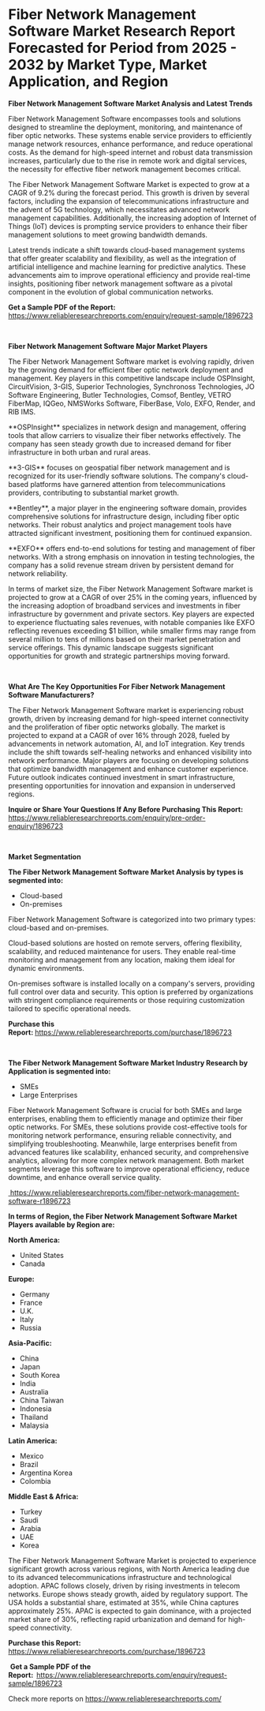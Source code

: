 <p><h1>Fiber Network Management Software Market Research Report Forecasted for Period from 2025 -  2032 by Market Type, Market Application, and Region</h1></p><p><strong>Fiber Network Management Software Market Analysis and Latest Trends</strong></p>
<p><p>Fiber Network Management Software encompasses tools and solutions designed to streamline the deployment, monitoring, and maintenance of fiber optic networks. These systems enable service providers to efficiently manage network resources, enhance performance, and reduce operational costs. As the demand for high-speed internet and robust data transmission increases, particularly due to the rise in remote work and digital services, the necessity for effective fiber network management becomes critical.</p><p>The Fiber Network Management Software Market is expected to grow at a CAGR of 9.2% during the forecast period. This growth is driven by several factors, including the expansion of telecommunications infrastructure and the advent of 5G technology, which necessitates advanced network management capabilities. Additionally, the increasing adoption of Internet of Things (IoT) devices is prompting service providers to enhance their fiber management solutions to meet growing bandwidth demands.</p><p>Latest trends indicate a shift towards cloud-based management systems that offer greater scalability and flexibility, as well as the integration of artificial intelligence and machine learning for predictive analytics. These advancements aim to improve operational efficiency and provide real-time insights, positioning fiber network management software as a pivotal component in the evolution of global communication networks.</p></p>
<p><strong>Get a Sample PDF of the Report:&nbsp;</strong> <a href="https://www.reliableresearchreports.com/enquiry/request-sample/1896723?utm_campaign=3322&utm_medium=2&utm_source=Github&utm_content=ia&utm_term=11032025&utm_id=fiber-network-management-software">https://www.reliableresearchreports.com/enquiry/request-sample/1896723</a></p>
<p>&nbsp;</p>
<p><strong>Fiber Network Management Software Major Market Players</strong></p>
<p><p>The Fiber Network Management Software market is evolving rapidly, driven by the growing demand for efficient fiber optic network deployment and management. Key players in this competitive landscape include OSPInsight, CircuitVision, 3-GIS, Superior Technologies, Synchronoss Technologies, JO Software Engineering, Butler Technologies, Comsof, Bentley, VETRO FiberMap, IQGeo, NMSWorks Software, FiberBase, Volo, EXFO, Render, and RIB IMS.</p><p>**OSPInsight** specializes in network design and management, offering tools that allow carriers to visualize their fiber networks effectively. The company has seen steady growth due to increased demand for fiber infrastructure in both urban and rural areas.</p><p>**3-GIS** focuses on geospatial fiber network management and is recognized for its user-friendly software solutions. The company's cloud-based platforms have garnered attention from telecommunications providers, contributing to substantial market growth.</p><p>**Bentley**, a major player in the engineering software domain, provides comprehensive solutions for infrastructure design, including fiber optic networks. Their robust analytics and project management tools have attracted significant investment, positioning them for continued expansion.</p><p>**EXFO** offers end-to-end solutions for testing and management of fiber networks. With a strong emphasis on innovation in testing technologies, the company has a solid revenue stream driven by persistent demand for network reliability.</p><p>In terms of market size, the Fiber Network Management Software market is projected to grow at a CAGR of over 25% in the coming years, influenced by the increasing adoption of broadband services and investments in fiber infrastructure by government and private sectors. Key players are expected to experience fluctuating sales revenues, with notable companies like EXFO reflecting revenues exceeding $1 billion, while smaller firms may range from several million to tens of millions based on their market penetration and service offerings. This dynamic landscape suggests significant opportunities for growth and strategic partnerships moving forward.</p></p>
<p>&nbsp;</p>
<p><strong>What Are The Key Opportunities For Fiber Network Management Software Manufacturers?</strong></p>
<p><p>The Fiber Network Management Software market is experiencing robust growth, driven by increasing demand for high-speed internet connectivity and the proliferation of fiber optic networks globally. The market is projected to expand at a CAGR of over 16% through 2028, fueled by advancements in network automation, AI, and IoT integration. Key trends include the shift towards self-healing networks and enhanced visibility into network performance. Major players are focusing on developing solutions that optimize bandwidth management and enhance customer experience. Future outlook indicates continued investment in smart infrastructure, presenting opportunities for innovation and expansion in underserved regions.</p></p>
<p><strong>Inquire or Share Your Questions If Any Before Purchasing This Report:</strong> <a href="https://www.reliableresearchreports.com/enquiry/pre-order-enquiry/1896723?utm_campaign=3322&utm_medium=2&utm_source=Github&utm_content=ia&utm_term=11032025&utm_id=fiber-network-management-software">https://www.reliableresearchreports.com/enquiry/pre-order-enquiry/1896723</a></p>
<p>&nbsp;</p>
<p><strong>Market Segmentation</strong></p>
<p><strong>The Fiber Network Management Software Market Analysis by types is segmented into:</strong></p>
<p><ul><li>Cloud-based</li><li>On-premises</li></ul></p>
<p><p>Fiber Network Management Software is categorized into two primary types: cloud-based and on-premises. </p><p>Cloud-based solutions are hosted on remote servers, offering flexibility, scalability, and reduced maintenance for users. They enable real-time monitoring and management from any location, making them ideal for dynamic environments. </p><p>On-premises software is installed locally on a company's servers, providing full control over data and security. This option is preferred by organizations with stringent compliance requirements or those requiring customization tailored to specific operational needs.</p></p>
<p><strong>Purchase this Report:&nbsp;</strong><a href="https://www.reliableresearchreports.com/purchase/1896723?utm_campaign=3322&utm_medium=2&utm_source=Github&utm_content=ia&utm_term=11032025&utm_id=fiber-network-management-software">https://www.reliableresearchreports.com/purchase/1896723</a></p>
<p>&nbsp;</p>
<p><strong>The Fiber Network Management Software Market Industry Research by Application is segmented into:</strong></p>
<p><ul><li>SMEs</li><li>Large Enterprises</li></ul></p>
<p><p>Fiber Network Management Software is crucial for both SMEs and large enterprises, enabling them to efficiently manage and optimize their fiber optic networks. For SMEs, these solutions provide cost-effective tools for monitoring network performance, ensuring reliable connectivity, and simplifying troubleshooting. Meanwhile, large enterprises benefit from advanced features like scalability, enhanced security, and comprehensive analytics, allowing for more complex network management. Both market segments leverage this software to improve operational efficiency, reduce downtime, and enhance overall service quality.</p></p>
<p><a href="https://www.reliableresearchreports.com/fiber-network-management-software-r1896723?utm_campaign=3322&utm_medium=2&utm_source=Github&utm_content=ia&utm_term=11032025&utm_id=fiber-network-management-software">&nbsp;https://www.reliableresearchreports.com/fiber-network-management-software-r1896723</a></p>
<p><strong>In terms of Region, the Fiber Network Management Software Market Players available by Region are:</strong></p>
<p>
    <p> <strong> North America: </strong>
        <ul>
            <li>United States</li>
            <li>Canada</li>
        </ul>
        </p> 
    <p> <strong> Europe: </strong>
        <ul>
            <li>Germany</li>
            <li>France</li>
            <li>U.K.</li>
            <li>Italy</li>
            <li>Russia</li>
        </ul>
        </p> 
    <p> <strong> Asia-Pacific: </strong>
        <ul>
            <li>China</li>
            <li>Japan</li>
            <li>South Korea</li>
            <li>India</li>
            <li>Australia</li>
            <li>China Taiwan</li>
            <li>Indonesia</li>
            <li>Thailand</li>
            <li>Malaysia</li>
        </ul>
        </p> 
    <p> <strong> Latin America: </strong>
        <ul>
            <li>Mexico</li>
            <li>Brazil</li>
            <li>Argentina Korea</li>
            <li>Colombia</li>
        </ul>
        </p> 
    <p> <strong> Middle East & Africa: </strong>
        <ul>
            <li>Turkey</li>
            <li>Saudi</li>
            <li>Arabia</li>
            <li>UAE</li>
            <li>Korea</li>
        </ul>
    </p>
    </p>
<p><p>The Fiber Network Management Software Market is projected to experience significant growth across various regions, with North America leading due to its advanced telecommunications infrastructure and technological adoption. APAC follows closely, driven by rising investments in telecom networks. Europe shows steady growth, aided by regulatory support. The USA holds a substantial share, estimated at 35%, while China captures approximately 25%. APAC is expected to gain dominance, with a projected market share of 30%, reflecting rapid urbanization and demand for high-speed connectivity.</p></p>
<p><strong>Purchase this Report: </strong><a href="https://www.reliableresearchreports.com/purchase/1896723?utm_campaign=3322&utm_medium=2&utm_source=Github&utm_content=ia&utm_term=11032025&utm_id=fiber-network-management-software">https://www.reliableresearchreports.com/purchase/1896723</a></p>
<p>&nbsp;<strong>Get a Sample PDF of the Report:&nbsp;&nbsp;</strong><a href="https://www.reliableresearchreports.com/enquiry/request-sample/1896723?utm_campaign=3322&utm_medium=2&utm_source=Github&utm_content=ia&utm_term=11032025&utm_id=fiber-network-management-software">https://www.reliableresearchreports.com/enquiry/request-sample/1896723</a></p>
<p><strong></strong></p>
<p>Check more reports on <a href="https://www.reliableresearchreports.com/?utm_campaign=3322&utm_medium=2&utm_source=Github&utm_content=ia&utm_term=11032025&utm_id=fiber-network-management-software">https://www.reliableresearchreports.com/</a></p>